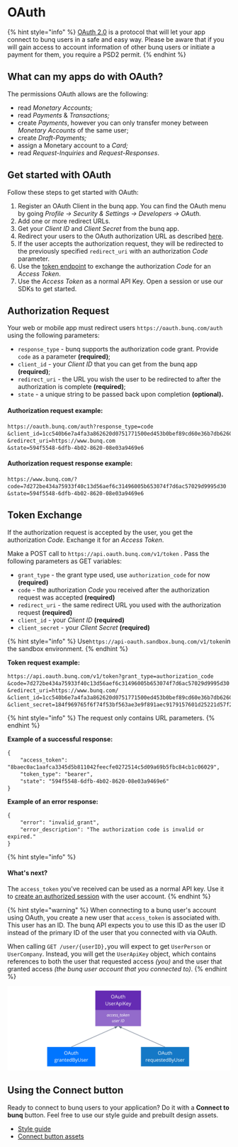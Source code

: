 # OAuth

{% hint style="info" %}
[OAuth 2.0](https://www.oauth.com/oauth2-servers/getting-ready/) is a protocol that will let your app connect to bunq users in a safe and easy way. Please be aware that if you will gain access to account information of other bunq users or initiate a payment for them, you require a PSD2 permit.
{% endhint %}

## What can my apps do with OAuth?

The permissions OAuth allows are the following:

* read _Monetary Accounts;_
* read _Payments_ & _Transactions;_
* create _Payments_, however you can only transfer money between _Monetary Accounts_ of the same user;
* create _Draft-Payments;_
* assign a Monetary account to a _Card;_
* read _Request-Inquiries_ and _Request-Responses_.

## Get started with OAuth

Follow these steps to get started with OAuth:

1. Register an OAuth Client in the bunq app. You can find the OAuth menu by going _Profile → Security & Settings → Developers → OAuth._
2. Add one or more redirect URLs.
3. Get your _Client ID_ and _Client Secret_ from the bunq app.
4. Redirect your users to the OAuth authorization URL as described [here](https://doc.bunq.com/###authorization-request).
5. If the user accepts the authorization request, they will be redirected to the previously specified `redirect_uri` with an authorization _Code_ parameter.
6. Use the [token endpoint](https://lexy.gitbook.io/bunq/basics/oauth#token-exchange) to exchange the authorization _Code_ for an _Access Token_.
7. Use the _Access Token_ as a normal API Key. Open a session or use our SDKs to get started.

## Authorization Request

Your web or mobile app must redirect users `https://oauth.bunq.com/auth` using the following parameters:

* `response_type` - bunq supports the authorization code grant. Provide `code` as a parameter **\(required\)**;
* `client_id` - your _Client ID_ that you can get from the bunq app **\(required\)**;
* `redirect_uri` - the URL you wish the user to be redirected to after the authorization is complete **\(required\)**;
* `state` - a unique string to be passed back upon completion **\(optional\).**

#### **Authorization request example:**

```text
https://oauth.bunq.com/auth?response_type=code
&client_id=1cc540b6e7a4fa3a862620d0751771500ed453b0bef89cd60e36b7db6260f813
&redirect_uri=https://www.bunq.com
&state=594f5548-6dfb-4b02-8620-08e03a9469e6
```

#### **Authorization request response example:**

```text
https://www.bunq.com/?code=7d272be434a75933f40c13d56aef6c31496005b653074f7d6ac57029d9995d30
&state=594f5548-6dfb-4b02-8620-08e03a9469e6
```

## Token Exchange

If the authorization request is accepted by the user, you get the authorization _Code._ Exchange it for an _Access Token_.

Make a POST call to `https://api.oauth.bunq.com/v1/token` . Pass the following parameters as GET variables:

* `grant_type` - the grant type used, use `authorization_code` for now **\(required\)**
* `code` - the authorization _Code_ you received after the authorization request was accepted **\(required\)**
* `redirect_uri` - the same redirect URL you used with the authorization request **\(required\)**
* `client_id` - your _Client ID_ **\(required\)**
* `client_secret` - your _Client Secret_ **\(required\)**

{% hint style="info" %}
Use`https://api-oauth.sandbox.bunq.com/v1/token`in the sandbox environment.
{% endhint %}

**Token request example:**

```text
https://api.oauth.bunq.com/v1/token?grant_type=authorization_code
&code=7d272be434a75933f40c13d56aef6c31496005b653074f7d6ac57029d9995d30
&redirect_uri=https://www.bunq.com/
&client_id=1cc540b6e7a4fa3a862620d0751771500ed453b0bef89cd60e36b7db6260f813
&client_secret=184f969765f6f74f53bf563ae3e9f891aec9179157601d25221d57f2f1151fd5
```

{% hint style="info" %}
The request only contains URL parameters.
{% endhint %}

**Example of a successful response:**

```text
{
    "access_token": "8baec0ac1aafca3345d5b811042feecfe0272514c5d09a69b5fbc84cb1c06029",
    "token_type": "bearer",
    "state": "594f5548-6dfb-4b02-8620-08e03a9469e6"
}
```

**Example of an error response:**

```text
{
    "error": "invalid_grant",
    "error_description": "The authorization code is invalid or expired."
}
```

{% hint style="info" %}
#### What's next?

The `access_token` you've received can be used as a normal API key. Use it to [create an authorized session](https://lexy.gitbook.io/bunq/basics/authentication) with the user account. 
{% endhint %}

{% hint style="warning" %}
When connecting to a bunq user's account using OAuth, you create a new user that   `access_token` is associated with. This user has an ID. The bunq API expects you to use this ID as the user ID instead of the primary ID of the user that you connected with via OAuth.

When calling `GET /user/{userID},`you will expect to get `UserPerson` or `UserCompany`. Instead,  you will get the `UserApiKey` object, which contains references to both the user that requested access _\(you\)_ and the user that granted access _\(the bunq user account that you connected to\)_. 
{% endhint %}

![](../.gitbook/assets/userapikey-creation.jpg)

## Using the Connect button

Ready to connect to bunq users to your application? Do it with a **Connect to bunq** button. Feel free to use our style guide and prebuilt design assets.

* [Style guide](https://bunq.com/info/oauth-styleguide)
* [Connect button assets](https://bunq.com/info/oauth-connect-buttons)

